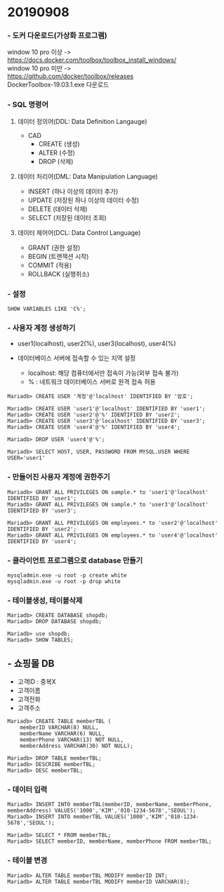# 20190908

### - 도커 다운로드(가상화 프로그램)
window 10 pro 이상 -> 
https://docs.docker.com/toolbox/toolbox_install_windows/  
window 10 pro 미만 ->   
https://github.com/docker/toolbox/releases  
DockerToolbox-19.03.1.exe 다운로드

### - SQL 명령어
1. 데이터 정의어(DDL: Data Definition Langauge)
    * CAD
        + CREATE (생성)
        + ALTER (수정)
        + DROP (삭제)

2. 데이터 처리어(DML: Data Manipulation Language)
    * INSERT (하나 이상의 데이터 추가)
    * UPDATE (저장된 하나 이상의 데이터 수정)
    * DELETE (데이터 삭제)
    * SELECT (저장된 데이터 조회)

3. 데이터 제어어(DCL: Data Control Language)
    * GRANT (권한 설정)
    * BEGIN (트랜잭션 시작)
    * COMMIT (적용)
    * ROLLBACK (실행취소)

### - 설정
~~~
SHOW VARIABLES LIKE 'C%';
~~~

### - 사용자 계정 생성하기 
* user1(localhost), user2(%), user3(localhost), user4(%)

* 데이터베이스 서버에 접속할 수 있는 지역 설정  
    + localhost: 해당 컴퓨터에서만 접속이 가능(외부 접속 불가)
    + % : 네트워크 데이터베이스 서버로 원격 접속 허용
~~~
Mariadb> CREATE USER '계정'@'localhost' IDENTIFIED BY '암호';

Mariadb> CREATE USER 'user1'@'localhost' IDENTIFIED BY 'user1';
Mariadb> CREATE USER 'user2'@'%' IDENTIFIED BY 'user2';
Mariadb> CREATE USER 'user3'@'localhost' IDENTIFIED BY 'user3';
Mariadb> CREATE USER 'user4'@'%' IDENTIFIED BY 'user4';

Mariadb> DROP USER 'user4'@'%';

Mariadb> SELECT HOST, USER, PASSWORD FROM MYSQL.USER WHERE USER='user1'
~~~

### - 만들어진 사용자 계정에 권한주기
~~~
Mariadb> GRANT ALL PRIVILEGES ON sample.* to 'user1'@'localhost' IDENTIFIED BY 'user1';
Mariadb> GRANT ALL PRIVILEGES ON sample.* to 'user3'@'localhost' IDENTIFIED BY 'user3';

Mariadb> GRANT ALL PRIVILEGES ON employees.* to 'user2'@'localhost' IDENTIFIED BY 'user2';
Mariadb> GRANT ALL PRIVILEGES ON employees.* to 'user4'@'localhost' IDENTIFIED BY 'user4';
~~~

### - 클라이언트 프로그램으로 database 만들기
~~~
mysqladmin.exe -u root -p create white
mysqladmin.exe -u root -p drop white
~~~

### - 테이블생성, 테이블삭제
~~~
Mariadb> CREATE DATABASE shopdb;
Mariadb> DROP DATABASE shopdb;

Mariadb> use shopdb;
Mariadb> SHOW TABLES;
~~~

## - 쇼핑몰 DB
* 고객ID : 중복X
* 고객이름
* 고객전화
* 고객주소
~~~
Mariadb> CREATE TABLE memberTBL (
    memberID VARCHAR(8) NULL,
    memberName VARCHAR(6) NULL,
    memberPhone VARCHAR(13) NOT NULL,
    memberAddress VARCHAR(30) NOT NULL);

Mariadb> DROP TABLE memberTBL;
Mariadb> DESCRIBE memberTBL;
Mariadb> DESC memberTBL;
~~~

### - 데이터 입력

~~~
Mariadb> INSERT INTO memberTBL(memberID, memberName, memberPhone, memberAddress) VALUES('1000','KIM','010-1234-5678','SEOUL');
Mariadb> INSERT INTO memberTBL VALUES('1000','KIM','010-1234-5678','SEOUL');

Mariadb> SELECT * FROM memberTBL;
Mariadb> SELECT memberID, memberName, memberPhone FROM memberTBL;
~~~

### - 테이블 변경
~~~
Mariadb> ALTER TABLE memberTBL MODIFY memberID INT;
Mariadb> ALTER TABLE memberTBL MODIFY memberID VARCHAR(8);
~~~




